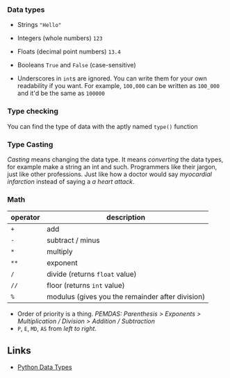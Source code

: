 ### Data types

- Strings `"Hello"`
- Integers (whole numbers) `123`
- Floats (decimal point numbers) `13.4`
- Booleans `True` and `False` (case-sensitive)

- Underscores in `int`s are ignored. You can write them for your own readability if you want. For example, `100,000` can be written as `100_000` and it'd be the same as `100000`

### Type checking

You can find the type of data with the aptly named `type()` function

### Type Casting

_Casting_ means changing the data type. It means _converting_ the data types, for example make a string an int and such. Programmers like their jargon, just like other professions. Just like how a doctor would say _myocardial infarction_ instead of saying a _a heart attack_.

### Math

| operator | description                                      |
| -------- | ------------------------------------------------ |
| `+`      | add                                              |
| `-`      | subtract / minus                                 |
| `*`      | multiply                                         |
| `**`     | exponent                                         |
| `/`      | divide (returns `float` value)                   |
| `//`     | floor (returns `int` value)                      |
| `%`      | modulus (gives you the remainder after division) |

- Order of priority is a thing. _PEMDAS: Parenthesis > Exponents > Multiplication / Division > Addition / Subtraction_
- `P`, `E`, `MD`, `AS` from _left to right_.

## Links

- [Python Data Types](https://www.w3schools.com/python/python_datatypes.asp)
